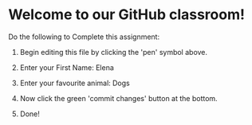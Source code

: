 # Welcome to our GitHub classroom!

Do the following to Complete this assignment:

1. Begin editing this file by clicking the 'pen' symbol above.

2. Enter your First Name: Elena

3. Enter your favourite animal: Dogs

4. Now click the green 'commit changes' button at the bottom.

5. Done!
